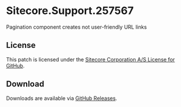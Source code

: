 # Sitecore.Support.257567
Pagination component creates not user-friendly URL links

## License  
This patch is licensed under the [Sitecore Corporation A/S License for GitHub](https://github.com/sitecoresupport/Sitecore.Support.257567/blob/master/LICENSE).  

## Download  
Downloads are available via [GitHub Releases](https://github.com/sitecoresupport/Sitecore.Support.257567/releases).  
